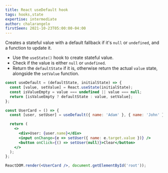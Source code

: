 ```yaml
---
title: React useDefault hook
tags: hooks,state
expertise: intermediate
author: chalarangelo
firstSeen: 2021-10-23T05:00:00-04:00
---
```


Creates a stateful value with a default fallback if it's `null` or `undefined`, and a function to update it.

- Use the `useState()` hook to create stateful value.
- Check if the value is either `null` or `undefined`.
- Return the `defaultState` if it is, otherwise return the actual `value` state, alongside the `setValue` function.

```jsx
const useDefault = (defaultState, initialState) => {
  const [value, setValue] = React.useState(initialState);
  const isValueEmpty = value === undefined || value === null;
  return [isValueEmpty ? defaultState : value, setValue];
};
```

```jsx
const UserCard = () => {
  const [user, setUser] = useDefault({ name: 'Adam' }, { name: 'John' });

  return (
    <>
      <div>User: {user.name}</div>
      <input onChange={e => setUser({ name: e.target.value })} />
      <button onClick={() => setUser(null)}>Clear</button>
    </>
  );
};

ReactDOM.render(<UserCard />, document.getElementById('root'));
```
